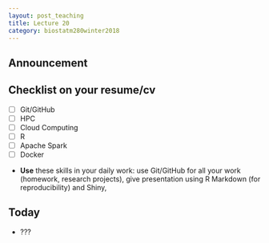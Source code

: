 ```yaml
---
layout: post_teaching
title: Lecture 20
category: biostatm280winter2018
---
```


## Announcement

## Checklist on your resume/cv

- [ ] Git/GitHub
- [ ] HPC
- [ ] Cloud Computing 
- [ ] R
- [ ] Apache Spark
- [ ] Docker 

* **Use** these skills in your daily work: use Git/GitHub for all your work (homework, research projects), give presentation using R Markdown (for reproducibility) and Shiny, 

## Today

* ???